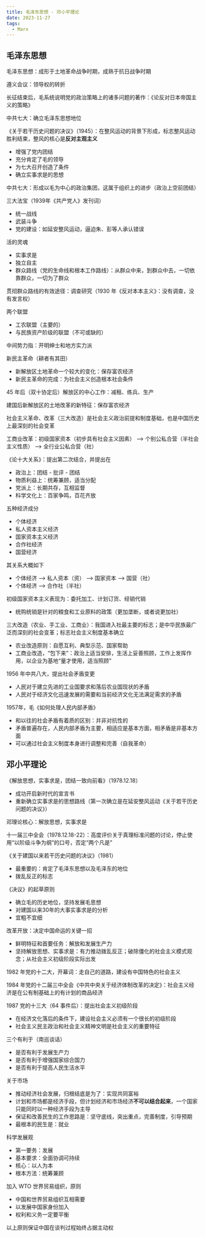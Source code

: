 ```yaml
---
title: 毛泽东思想 - 邓小平理论
date: 2023-11-27
tags:
  - Marx
---
```


## 毛泽东思想

毛泽东思想：成形于土地革命战争时期，成熟于抗日战争时期

遵义会议：领导权的转折

长征结束后，毛系统说明党的政治策略上的诸多问题的著作：《论反对日本帝国主义的策略》

中共七大：确立毛泽东思想地位

《关于若干历史问题的决议》（1945）：在整风运动的背景下形成，标志整风运动胜利结束，整风的核心是**反对主观主义**

- 增强了党内团结
- 充分肯定了毛的领导
- 为七大召开创造了条件
- 确立实事求是的思想

中共七大：形成以毛为中心的政治集团，这属于组织上的进步（政治上空前团结）

三大法宝（1939年《共产党人》发刊词）

- 统一战线
- 武装斗争
- 党的建设：如延安整风运动，逼迫朱、彭等人承认错误

活的灵魂

- 实事求是
- 独立自主
- 群众路线（党的生命线和根本工作路线）：从群众中来，到群众中去，一切依靠群众，一切为了群众

贯彻群众路线的有效途径：调查研究（1930 年《反对本本主义》：没有调查，没有发言权）

两个联盟

- 工农联盟（主要的）
- 与民族资产阶级的联盟（不可或缺的）

中间势力指：开明绅士和地方实力派

新民主革命（耕者有其田）

- 新解放区土地革命一个较大的变化：保存富农经济
- 新民主革命的完成：为社会主义创造根本社会条件

45 年后（双十协定后）解放区的中心工作：减租、练兵、生产

建国后新解放区的土地改革的新特征：保存富农经济

社会主义革命、改革（三大改造）是社会主义政治前提和制度基础，也是中国历史上最深刻的社会变革

工商业改革：初级国家资本（初步具有社会主义因素） ——> 个别公私合营（半社会主义性质） ——> 全行业公私合营（社）

《论十大关系》：提出第二次结合，并提出在

- 政治上：团结 - 批评 - 团结
- 物质利益上：统筹兼顾，适当分配
- 党派上：长期共存，互相监督
- 科学文化上：百家争鸣，百花齐放

五种经济成分

- 个体经济
- 私人资本主义经济
- 国家资本主义经济
- 合作社经济
- 国营经济

其关系大概如下

- 个体经济 ——> 私人资本（资） ——> 国家资本 ——> 国营（社）
- 个体经济 ——> 合作社（半社）

初级国家资本主义表现为：委托加工、计划订货、经销代销

- 统购统销是针对的粮食和工业原料的政策（更加垄断，或者说更加社）

三大改造（农业、手工业、工商业）：我国进入社最主要的标志；是中华民族最广泛而深刻的社会变革；标志社会主义制度基本确立

- 农业改造原则：自愿互利、典型示范、国家帮助
- 工商业改造，“包下来”：政治上适当安排，生活上妥善照顾，工作上发挥作用，以企业为基地“量才使用，适当照顾”

1956 年中共八大，提出社会矛盾变更

- 人民对于建立先进的工业国要求和落后农业国现状的矛盾
- 人民对于经济文化迅速发展的需要和当前经济文化无法满足需求的矛盾

1957年，毛《如何处理人民内部矛盾》

- 和以往的社会矛盾有着质的区别：并非对抗性的
- 矛盾普遍存在，人民内部矛盾为主要，相适应是基本方面，相矛盾是非基本方面
- 可以通过社会主义制度本身进行调整和完善（自我革命）

## 邓小平理论

《解放思想，实事求是，团结一致向前看》（1978.12.18）

- 成功开启新时代的宣言书
- 重新确立实事求是的思想路线（第一次确立是在延安整风运动《关于若干历史问题的决议》）

邓理论核心：解放思想，实事求是

十一届三中全会（1978.12.18-22）：高度评价关于真理标准问题的讨论，停止使用“以阶级斗争为纲”的口号，否定“两个凡是”

《关于建国以来若干历史问题的决议》（1981）

- 最重要的：肯定了毛泽东思想以及毛泽东的地位
- 拨乱反正的标志

《决议》的起草原则

- 确立毛的历史地位，坚持发展毛思想
- 对建国以来30年的大事实事求是的分析
- 宜粗不宜细

改革开放：决定中国命运的关键一招

- 鲜明特征和首要任务：解放和发展生产力
- 坚持解放思想、实事求是：有力推动拨乱反正；破除僵化的社会主义模式观念；从社会主义初级阶段实际出发

1982 年党的十二大，开幕词：走自己的道路，建设有中国特色的社会主义

1984 年党的十二届三中全会《中共中央关于经济体制改革的决定》：社会主义经济是在公有制基础上的有计划的商品经济

1987 党的十三大（64 事件后）：提出社会主义初级阶段

- 在经济文化落后的条件下，建设社会主义必须有一个很长的初级阶段
- 社会主义民主政治和社会主义精神文明是社会主义的重要特征

三个有利于（南巡谈话）

- 是否有利于发展生产力
- 是否有利于增强国家综合国力
- 是否有利于提高人民生活水平

关于市场

- 推动经济社会发展，归根结底是为了：实现共同富裕
- 计划和市场都是经济手段，但计划经济和市场经济**不可以结合起来**，一个国家只能同时以一种经济手段为主导
- 保证和改善民生的工作思路是：坚守底线，突出重点，完善制度，引导预期
- 最根本的民生是：就业

科学发展观

- 第一要务：发展
- 基本要求：全面协调可持续
- 核心：以人为本
- 根本方法：统筹兼顾

加入 WTO 世界贸易组织，原则

- 中国和世界贸易组织互相需要
- 以发展中国家身份加入
- 权利和义务一定要平衡

以上原则保证中国在谈判过程始终占据主动权

